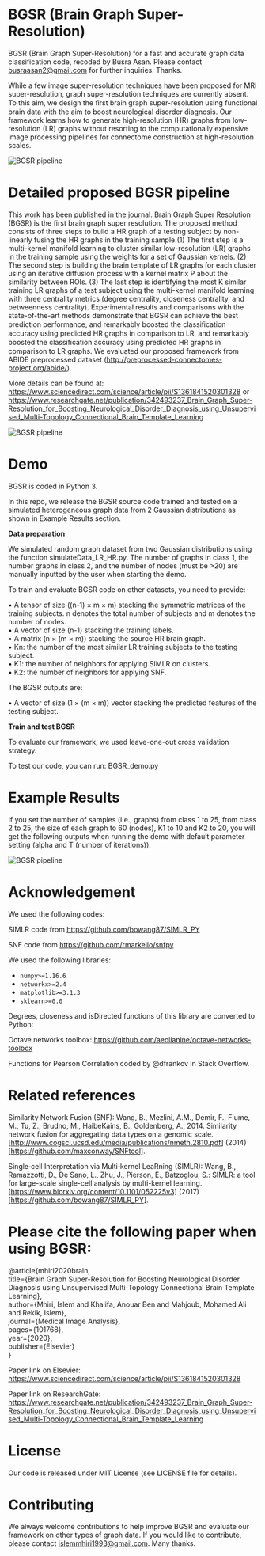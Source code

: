 # BGSR (Brain Graph Super-Resolution)

BGSR (Brain Graph Super-Resolution) for a fast and accurate graph data classification code, recoded by Busra Asan. Please contact busraasan2@gmail.com for further inquiries. Thanks.

While a few image super-resolution techniques have been proposed for MRI super-resolution, graph super-resolution techniques are currently absent. To this aim, we design the ﬁrst brain graph super-resolution using functional brain data with the aim to boost neurological disorder diagnosis. Our framework learns how to generate high-resolution (HR) graphs from low-resolution (LR) graphs without resorting to the computationally expensive image processing pipelines for connectome construction at high-resolution scales.


![BGSR pipeline](https://github.com/busraasan/BGSR-basiralab/blob/master/figures/Fig1.png)

# Detailed proposed BGSR pipeline

This work has been published in the journal. Brain Graph Super Resolution (BGSR) is the first brain graph super resolution. The proposed method consists of three steps to build a HR graph of a testing subject by non-linearly fusing the HR graphs in the training sample.(1) The first step is a multi-kernel manifold learning to cluster similar low-resolution (LR) graphs in the training sample using the weights for a set of Gaussian kernels. (2) The second step is building the brain template of LR graphs for each cluster using an iterative diffusion process with a kernel matrix P about the similarity between ROIs. (3) The last step is identifying the most K similar training LR graphs of a test subject using the multi-kernel manifold learning with three centrality metrics (degree centrality, closeness centrality, and betweenness centrality). Experimental results and comparisons with the state-of-the-art methods demonstrate that BGSR can achieve the best prediction performance, and remarkably boosted the classiﬁcation accuracy using predicted HR graphs in comparison to LR, and remarkably boosted the classiﬁcation accuracy using predicted HR graphs in comparison to LR graphs. We evaluated our proposed framework from ABIDE preprocessed dataset (http://preprocessed-connectomes-project.org/abide/).

More details can be found at: https://www.sciencedirect.com/science/article/pii/S1361841520301328 or https://www.researchgate.net/publication/342493237_Brain_Graph_Super-Resolution_for_Boosting_Neurological_Disorder_Diagnosis_using_Unsupervised_Multi-Topology_Connectional_Brain_Template_Learning

![BGSR pipeline](https://github.com/busraasan/BGSR-basiralab/blob/master/figures/Fig2.png)


# Demo

BGSR is coded in Python 3.

In this repo, we release the BGSR source code trained and tested on a simulated heterogeneous graph data from 2 Gaussian distributions as shown in Example Results section.

**Data preparation**

We simulated random graph dataset from two Gaussian distributions using the function simulateData_LR_HR.py. The number of graphs in class 1, the number graphs in class 2, and the number of nodes (must be >20) are manually inputted by the user when starting the demo.

To train and evaluate BGSR code on other datasets, you need to provide:

• A tensor of size ((n-1) × m × m) stacking the symmetric matrices of the training subjects. n denotes the total number of subjects and m denotes the number of nodes.<br/>
• A vector of size (n-1) stacking the training labels.<br/>
• A matrix (n × (m × m)) stacking the source HR brain graph.<br/>
• Kn: the number of the most similar LR training subjects to the testing subject.<br/>
• K1: the number of neighbors for applying SIMLR on clusters.<br/>
• K2: the number of neighbors for applying SNF.<br/>


The BGSR outputs are:

• A vector of size (1 × (m × m)) vector stacking the predicted features of the testing subject.


**Train and test BGSR**

To evaluate our framework, we used leave-one-out cross validation strategy.

To test our code, you can run: BGSR_demo.py

# Example Results

If you set the number of samples (i.e., graphs) from class 1 to 25, from class 2 to 25, the size of each graph to 60 (nodes), K1 to 10 and K2 to 20, you will get the following outputs when running the demo with default parameter setting (alpha and T (number of iterations)):

![BGSR pipeline](https://github.com/busraasan/BGSR-basiralab/blob/master/figures/BGSR-results.png)


# Acknowledgement

We used the following codes:

SIMLR code from https://github.com/bowang87/SIMLR_PY

SNF code from https://github.com/rmarkello/snfpy

We used the following libraries:

- `numpy>=1.16.6`
- `networkx>=2.4`
- `matplotlib>=3.1.3`
- `sklearn>=0.0`

Degrees, closeness and isDirected functions of this library are converted to Python:

Octave networks toolbox: https://github.com/aeolianine/octave-networks-toolbox

Functions for Pearson Correlation coded by @dfrankov in Stack Overflow.


# Related references

Similarity Network Fusion (SNF): Wang, B., Mezlini, A.M., Demir, F., Fiume, M., Tu, Z., Brudno, M., HaibeKains, B., Goldenberg, A., 2014. Similarity network fusion for aggregating data types on a genomic scale. [http://www.cogsci.ucsd.edu/media/publications/nmeth.2810.pdf] (2014) [https://github.com/maxconway/SNFtool].

Single‐cell Interpretation via Multi‐kernel LeaRning (SIMLR): Wang, B., Ramazzotti, D., De Sano, L., Zhu, J., Pierson, E., Batzoglou, S.: SIMLR: a tool for large-scale single-cell analysis by multi-kernel learning. [https://www.biorxiv.org/content/10.1101/052225v3] (2017) [https://github.com/bowang87/SIMLR_PY].

# Please cite the following paper when using BGSR:

@article{mhiri2020brain,<br/>
  title={Brain Graph Super-Resolution for Boosting Neurological Disorder Diagnosis using Unsupervised Multi-Topology Connectional Brain Template Learning},<br/>
  author={Mhiri, Islem and Khalifa, Anouar Ben and Mahjoub, Mohamed Ali and Rekik, Islem},<br/>
  journal={Medical Image Analysis},<br/>
  pages={101768},<br/>
  year={2020},<br/>
  publisher={Elsevier}<br/>
}<br/>

Paper link on Elsevier:
https://www.sciencedirect.com/science/article/pii/S1361841520301328

Paper link on ResearchGate:
https://www.researchgate.net/publication/342493237_Brain_Graph_Super-Resolution_for_Boosting_Neurological_Disorder_Diagnosis_using_Unsupervised_Multi-Topology_Connectional_Brain_Template_Learning

# License
Our code is released under MIT License (see LICENSE file for details).

# Contributing
We always welcome contributions to help improve BGSR and evaluate our framework on other types of graph data. If you would like to contribute, please contact islemmhiri1993@gmail.com. Many thanks.
